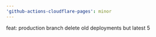 ```yaml
---
'github-actions-cloudflare-pages': minor
---
```


feat: production branch delete old deployments but latest 5
